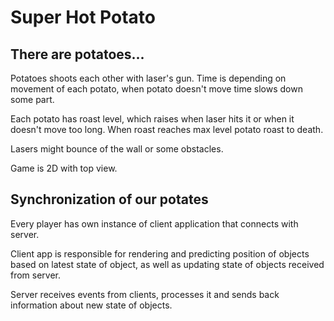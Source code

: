 # Super Hot Potato

## There are potatoes...

Potatoes shoots each other with laser's gun.
Time is depending on movement of each potato, when potato doesn't move time slows down some part.

Each potato has roast level, which raises when laser hits it or when it doesn't move too long. When roast reaches max level potato roast to death. 

Lasers might bounce of the wall or some obstacles.

Game is 2D with top view.

## Synchronization of our potates

Every player has own instance of client application that connects with server.

Client app is responsible for rendering and predicting position of objects based on latest state of object, as well as updating state of objects received from server.

Server receives events from clients, processes it and sends back information about new state of objects.

